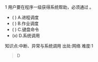 1
用户要在程序一级获得系统帮助，必须通过 。
- ( ) A.进程调度
- ( ) B.作业调度
- ( ) C.键盘命令
- (x) D.系统调用

知识点:中断、异常与系统调用
出处:网络
难度:1
> D
